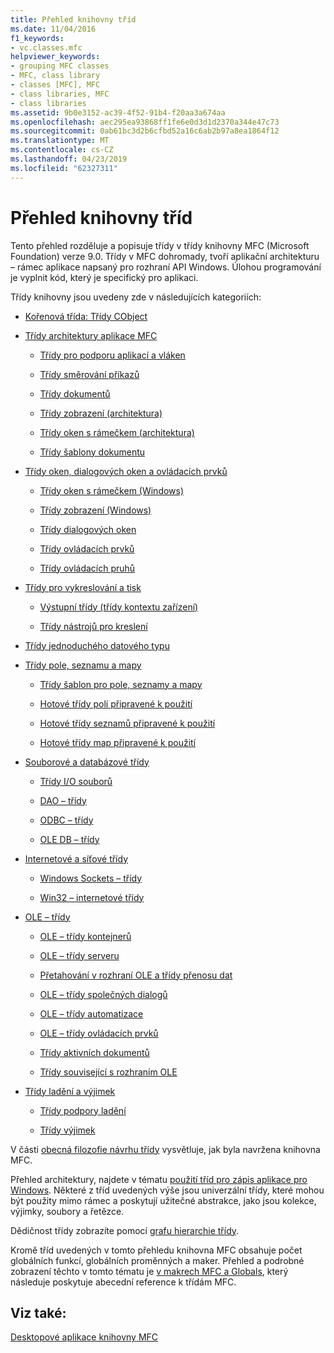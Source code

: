 ```yaml
---
title: Přehled knihovny tříd
ms.date: 11/04/2016
f1_keywords:
- vc.classes.mfc
helpviewer_keywords:
- grouping MFC classes
- MFC, class library
- classes [MFC], MFC
- class libraries, MFC
- class libraries
ms.assetid: 9b0e3152-ac39-4f52-91b4-f20aa3a674aa
ms.openlocfilehash: aec295ea93868ff1fe6e0d3d1d2370a344e47c73
ms.sourcegitcommit: 0ab61bc3d2b6cfbd52a16c6ab2b97a8ea1864f12
ms.translationtype: MT
ms.contentlocale: cs-CZ
ms.lasthandoff: 04/23/2019
ms.locfileid: "62327311"
---
```

# <a name="class-library-overview"></a>Přehled knihovny tříd

Tento přehled rozděluje a popisuje třídy v třídy knihovny MFC (Microsoft Foundation) verze 9.0. Třídy v MFC dohromady, tvoří aplikační architekturu – rámec aplikace napsaný pro rozhraní API Windows. Úlohou programování je vyplnit kód, který je specifický pro aplikaci.

Třídy knihovny jsou uvedeny zde v následujících kategoriích:

- [Kořenová třída: Třídy CObject](../mfc/root-class-cobject.md)

- [Třídy architektury aplikace MFC](../mfc/mfc-application-architecture-classes.md)

   - [Třídy pro podporu aplikací a vláken](../mfc/application-and-thread-support-classes.md)

   - [Třídy směrování příkazů](../mfc/command-routing-classes.md)

   - [Třídy dokumentů](../mfc/document-classes.md)

   - [Třídy zobrazení (architektura)](../mfc/view-classes-architecture.md)

   - [Třídy oken s rámečkem (architektura)](../mfc/frame-window-classes-architecture.md)

   - [Třídy šablony dokumentu](../mfc/document-template-classes.md)

- [Třídy oken, dialogových oken a ovládacích prvků](../mfc/window-dialog-and-control-classes.md)

   - [Třídy oken s rámečkem (Windows)](../mfc/frame-window-classes-windows.md)

   - [Třídy zobrazení (Windows)](../mfc/view-classes-windows.md)

   - [Třídy dialogových oken](../mfc/dialog-box-classes.md)

   - [Třídy ovládacích prvků](../mfc/control-classes.md)

   - [Třídy ovládacích pruhů](../mfc/control-bar-classes.md)

- [Třídy pro vykreslování a tisk](../mfc/drawing-and-printing-classes.md)

   - [Výstupní třídy (třídy kontextu zařízení)](../mfc/output-device-context-classes.md)

   - [Třídy nástrojů pro kreslení](../mfc/drawing-tool-classes.md)

- [Třídy jednoduchého datového typu](../mfc/simple-data-type-classes.md)

- [Třídy pole, seznamu a mapy](../mfc/array-list-and-map-classes.md)

   - [Třídy šablon pro pole, seznamy a mapy](../mfc/template-classes-for-arrays-lists-and-maps.md)

   - [Hotové třídy polí připravené k použití](../mfc/ready-to-use-array-classes.md)

   - [Hotové třídy seznamů připravené k použití](../mfc/ready-to-use-list-classes.md)

   - [Hotové třídy map připravené k použití](../mfc/ready-to-use-map-classes.md)

- [Souborové a databázové třídy](../mfc/file-and-database-classes.md)

   - [Třídy I/O souborů](../mfc/file-i-o-classes.md)

   - [DAO – třídy](../mfc/dao-classes.md)

   - [ODBC – třídy](../mfc/odbc-classes.md)

   - [OLE DB – třídy](../mfc/ole-db-classes.md)

- [Internetové a síťové třídy](../mfc/internet-and-networking-classes.md)

   - [Windows Sockets – třídy](../mfc/windows-sockets-classes.md)

   - [Win32 – internetové třídy](../mfc/win32-internet-classes.md)

- [OLE – třídy](../mfc/ole-classes.md)

   - [OLE – třídy kontejnerů](../mfc/ole-container-classes.md)

   - [OLE – třídy serveru](../mfc/ole-server-classes.md)

   - [Přetahování v rozhraní OLE a třídy přenosu dat](../mfc/ole-drag-and-drop-and-data-transfer-classes.md)

   - [OLE – třídy společných dialogů](../mfc/ole-common-dialog-classes.md)

   - [OLE – třídy automatizace](../mfc/ole-automation-classes.md)

   - [OLE – třídy ovládacích prvků](../mfc/ole-control-classes.md)

   - [Třídy aktivních dokumentů](../mfc/active-document-classes.md)

   - [Třídy související s rozhraním OLE](../mfc/ole-related-classes.md)

- [Třídy ladění a výjimek](../mfc/debugging-and-exception-classes.md)

   - [Třídy podpory ladění](../mfc/debugging-support-classes.md)

   - [Třídy výjimek](../mfc/exception-classes.md)

V části [obecná filozofie návrhu třídy](../mfc/general-class-design-philosophy.md) vysvětluje, jak byla navržena knihovna MFC.

Přehled architektury, najdete v tématu [použití tříd pro zápis aplikace pro Windows](../mfc/using-the-classes-to-write-applications-for-windows.md). Některé z tříd uvedených výše jsou univerzální třídy, které mohou být použity mimo rámec a poskytují užitečné abstrakce, jako jsou kolekce, výjimky, soubory a řetězce.

Dědičnost třídy zobrazíte pomocí [grafu hierarchie třídy](../mfc/hierarchy-chart.md).

Kromě tříd uvedených v tomto přehledu knihovna MFC obsahuje počet globálních funkcí, globálních proměnných a maker. Přehled a podrobné zobrazení těchto v tomto tématu je [v makrech MFC a Globals](../mfc/reference/mfc-macros-and-globals.md), který následuje poskytuje abecední reference k třídám MFC.

## <a name="see-also"></a>Viz také:

[Desktopové aplikace knihovny MFC](../mfc/mfc-desktop-applications.md)
